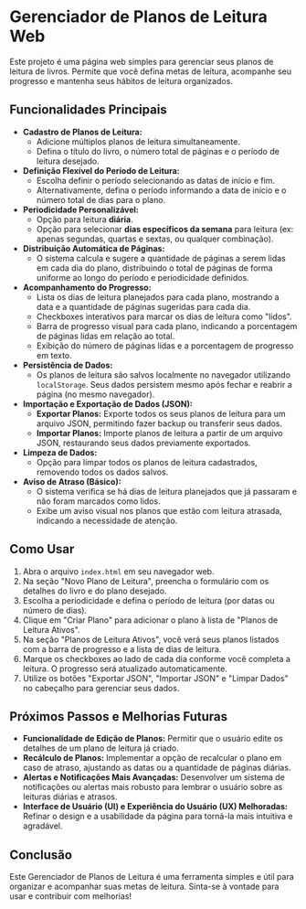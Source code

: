 # Gerenciador de Planos de Leitura Web

Este projeto é uma página web simples para gerenciar seus planos de leitura de livros. Permite que você defina metas de leitura, acompanhe seu progresso e mantenha seus hábitos de leitura organizados.

## Funcionalidades Principais

*   **Cadastro de Planos de Leitura:**
    *   Adicione múltiplos planos de leitura simultaneamente.
    *   Defina o título do livro, o número total de páginas e o período de leitura desejado.
*   **Definição Flexível do Período de Leitura:**
    *   Escolha definir o período selecionando as datas de início e fim.
    *   Alternativamente, defina o período informando a data de início e o número total de dias para o plano.
*   **Periodicidade Personalizável:**
    *   Opção para leitura **diária**.
    *   Opção para selecionar **dias específicos da semana** para leitura (ex: apenas segundas, quartas e sextas, ou qualquer combinação).
*   **Distribuição Automática de Páginas:**
    *   O sistema calcula e sugere a quantidade de páginas a serem lidas em cada dia do plano, distribuindo o total de páginas de forma uniforme ao longo do período e periodicidade definidos.
*   **Acompanhamento do Progresso:**
    *   Lista os dias de leitura planejados para cada plano, mostrando a data e a quantidade de páginas sugeridas para cada dia.
    *   Checkboxes interativos para marcar os dias de leitura como "lidos".
    *   Barra de progresso visual para cada plano, indicando a porcentagem de páginas lidas em relação ao total.
    *   Exibição do número de páginas lidas e a porcentagem de progresso em texto.
*   **Persistência de Dados:**
    *   Os planos de leitura são salvos localmente no navegador utilizando `localStorage`. Seus dados persistem mesmo após fechar e reabrir a página (no mesmo navegador).
*   **Importação e Exportação de Dados (JSON):**
    *   **Exportar Planos:** Exporte todos os seus planos de leitura para um arquivo JSON, permitindo fazer backup ou transferir seus dados.
    *   **Importar Planos:** Importe planos de leitura a partir de um arquivo JSON, restaurando seus dados previamente exportados.
*   **Limpeza de Dados:**
    *   Opção para limpar todos os planos de leitura cadastrados, removendo todos os dados salvos.
*   **Aviso de Atraso (Básico):**
    *   O sistema verifica se há dias de leitura planejados que já passaram e não foram marcados como lidos.
    *   Exibe um aviso visual nos planos que estão com leitura atrasada, indicando a necessidade de atenção.

## Como Usar

1.  Abra o arquivo `index.html` em seu navegador web.
2.  Na seção "Novo Plano de Leitura", preencha o formulário com os detalhes do livro e do plano desejado.
3.  Escolha a periodicidade e defina o período de leitura (por datas ou número de dias).
4.  Clique em "Criar Plano" para adicionar o plano à lista de "Planos de Leitura Ativos".
5.  Na seção "Planos de Leitura Ativos", você verá seus planos listados com a barra de progresso e a lista de dias de leitura.
6.  Marque os checkboxes ao lado de cada dia conforme você completa a leitura. O progresso será atualizado automaticamente.
7.  Utilize os botões "Exportar JSON", "Importar JSON" e "Limpar Dados" no cabeçalho para gerenciar seus dados.

## Próximos Passos e Melhorias Futuras

*   **Funcionalidade de Edição de Planos:** Permitir que o usuário edite os detalhes de um plano de leitura já criado.
*   **Recálculo de Planos:** Implementar a opção de recalcular o plano em caso de atraso, ajustando as datas ou a quantidade de páginas diárias.
*   **Alertas e Notificações Mais Avançadas:** Desenvolver um sistema de notificações ou alertas mais robusto para lembrar o usuário sobre as leituras diárias e atrasos.
*   **Interface de Usuário (UI) e Experiência do Usuário (UX) Melhoradas:** Refinar o design e a usabilidade da página para torná-la mais intuitiva e agradável.

## Conclusão

Este Gerenciador de Planos de Leitura é uma ferramenta simples e útil para organizar e acompanhar suas metas de leitura. Sinta-se à vontade para usar e contribuir com melhorias!

